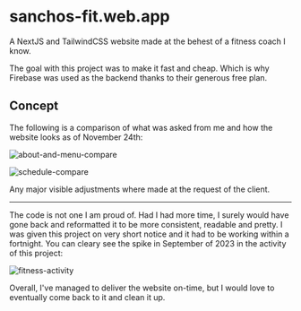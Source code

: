 # sanchos-fit.web.app
A NextJS and TailwindCSS website made at the behest of a fitness coach I know.

The goal with this project was to make it fast and cheap. Which is why Firebase was used as the backend thanks to their generous free plan.

## Concept
The following is a comparison of what was asked from me and how the website looks as of November 24th:

![about-and-menu-compare](https://github.com/codedintellect/fitness/assets/67015559/ff1f0cf1-58b7-4adc-a878-f66d079c6ec7)

![schedule-compare](https://github.com/codedintellect/fitness/assets/67015559/0ce9d27c-3cd9-4737-93f0-2ea8ec54e8d8)

Any major visible adjustments where made at the request of the client.

---

The code is not one I am proud of. Had I had more time, I surely would have gone back and reformatted it to be more consistent, readable and pretty.
I was given this project on very short notice and it had to be working within a fortnight. You can cleary see the spike in September of 2023 in the activity of this project:

![fitness-activity](https://github.com/codedintellect/fitness/assets/67015559/9e0fb7c3-10ba-4c38-b81b-d6a75721b2dd)

Overall, I've managed to deliver the website on-time, but I would love to eventually come back to it and clean it up.
